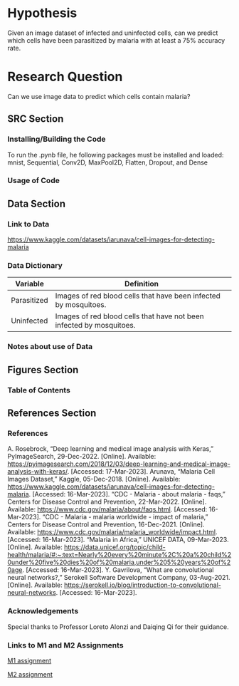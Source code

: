 # Hypothesis

 Given an image dataset of infected and uninfected cells, can we predict which cells have been parasitized by malaria with at least a 75% accuracy rate.

# Research Question

Can we use image data to predict which cells contain malaria?

## SRC Section

### Installing/Building the Code

To run the .pynb file, he following packages must be installed and loaded: mnist, Sequential, Conv2D, MaxPool2D, Flatten, Dropout, and Dense

### Usage of Code

## Data Section

### Link to Data

https://www.kaggle.com/datasets/iarunava/cell-images-for-detecting-malaria

### Data Dictionary

| Variable | Definition | 
| ------- | --- |
| Parasitized | Images of red blood cells that have been infected by mosquitoes.|
| Uninfected | Images of red blood cells that have not been infected by mosquitoes. |

### Notes about use of Data

## Figures Section

### Table of Contents

## References Section

### References

A. Rosebrock, “Deep learning and medical image analysis with Keras,” PyImageSearch, 29-Dec-2022. [Online]. Available: https://pyimagesearch.com/2018/12/03/deep-learning-and-medical-image-analysis-with-keras/. [Accessed: 17-Mar-2023]. 
Arunava, “Malaria Cell Images Dataset,” Kaggle, 05-Dec-2018. [Online]. Available: https://www.kaggle.com/datasets/iarunava/cell-images-for-detecting-malaria. [Accessed: 16-Mar-2023]. 
 “CDC - Malaria - about malaria - faqs,” Centers for Disease Control and Prevention, 22-Mar-2022. [Online]. Available: https://www.cdc.gov/malaria/about/faqs.html. [Accessed: 16-Mar-2023]. 
“CDC - Malaria - malaria worldwide - impact of malaria,” Centers for Disease Control and Prevention, 16-Dec-2021. [Online]. Available: https://www.cdc.gov/malaria/malaria_worldwide/impact.html. [Accessed: 16-Mar-2023]. 
“Malaria in Africa,” UNICEF DATA, 09-Mar-2023. [Online]. Available: https://data.unicef.org/topic/child-health/malaria/#:~:text=Nearly%20every%20minute%2C%20a%20child%20under%20five%20dies%20of%20malaria,under%205%20years%20of%20age. [Accessed: 16-Mar-2023]. 
Y. Gavrilova, “What are convolutional neural networks?,” Serokell Software Development Company, 03-Aug-2021. [Online]. Available: https://serokell.io/blog/introduction-to-convolutional-neural-networks. [Accessed: 16-Mar-2023].


### Acknowledgements

Special thanks to Professor Loreto Alonzi and Daiqing Qi for their guidance.

### Links to M1 and M2 Assignments

[M1 assignment](https://docs.google.com/document/d/1QOKsJRAqTqHLMnBxCpUXNcdGi2G9eZs9G3AI4apKRPU/edit?usp=sharing)

[M2 assignment](https://docs.google.com/document/d/1t4ODOfT9-8qYV1OFwtb8IgzkjOh5x6ejc2H_a3F6Tow/edit?usp=sharing)




